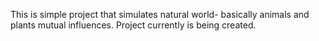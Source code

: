 This is simple project that simulates natural world- basically animals and plants mutual influences. Project currently is being created.
